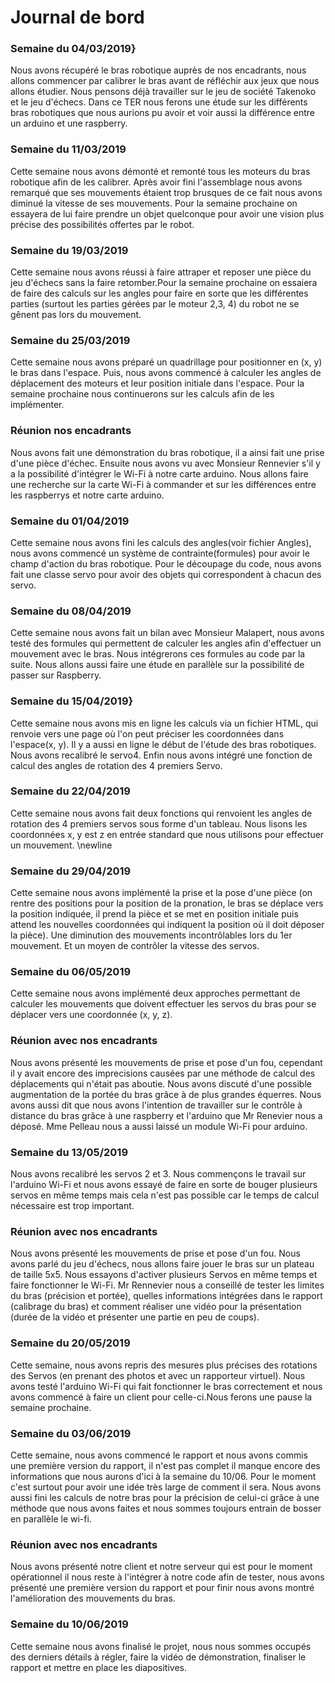 # Journal de bord

### Semaine du 04/03/2019} 
Nous avons récupéré le bras robotique auprès de nos encadrants, 
nous allons commencer par calibrer le bras avant de réfléchir 
aux jeux que nous allons étudier. Nous pensons déjà travailler 
sur le jeu de société Takenoko et le jeu d'échecs. Dans ce TER 
nous ferons une étude sur les différents bras robotiques que 
nous aurions pu avoir et voir aussi la différence entre un 
arduino et une raspberry. 

### Semaine du 11/03/2019
Cette semaine nous avons démonté et remonté tous les moteurs du bras robotique afin de les calibrer. Après avoir fini l'assemblage nous avons remarqué que ses mouvements étaient trop brusques de ce fait nous avons diminué la vitesse de ses mouvements. Pour la semaine prochaine on essayera de lui faire prendre un objet quelconque pour avoir une vision plus précise des possibilités offertes par le robot. 

### Semaine du 19/03/2019
Cette semaine nous avons réussi à faire attraper et reposer une pièce du jeu d'échecs sans la faire retomber.Pour la semaine prochaine on essaiera de faire des calculs sur les angles pour faire en sorte que les différentes parties (surtout les parties gérées par le moteur 2,3, 4) du robot ne se gênent pas lors du mouvement. 

### Semaine du 25/03/2019
Cette semaine nous avons préparé un quadrillage pour positionner en (x, y) le bras dans l'espace. Puis, nous avons commencé à calculer les angles de déplacement des moteurs et leur position initiale dans l'espace. Pour la semaine prochaine nous continuerons sur les calculs afin de les implémenter. 

### Réunion nos encadrants
Nous avons fait une démonstration du bras robotique, il a ainsi fait une prise d'une pièce d'échec. Ensuite nous avons vu avec Monsieur Rennevier s'il y a la possibilité d'intégrer le Wi-Fi à notre carte arduino. Nous allons faire une recherche sur la carte Wi-Fi à commander et sur les différences entre les raspberrys et notre carte arduino.

### Semaine du 01/04/2019
Cette semaine nous avons fini les calculs des angles(voir fichier Angles), nous avons commencé un système de contrainte(formules) pour avoir le champ d'action du bras robotique. Pour le découpage du code, nous avons fait une classe servo pour avoir des objets qui correspondent à chacun des servo.

### Semaine du 08/04/2019
Cette semaine nous avons fait un bilan avec Monsieur Malapert, nous avons testé des formules qui permettent de calculer les angles afin d'effectuer un mouvement avec le bras. Nous intégrerons ces formules au code par la suite.
Nous allons aussi faire une étude en parallèle sur la possibilité de passer sur 
Raspberry. 

### Semaine du 15/04/2019} 
Cette semaine nous avons mis en ligne les calculs via un fichier HTML, qui renvoie vers une page où l'on peut préciser les coordonnées dans l'espace(x, y). Il y a aussi en ligne le début de l'étude des bras robotiques. Nous avons recalibré le servo4. Enfin nous avons intégré une fonction de calcul des angles de rotation des 4 premiers Servo.

### Semaine du 22/04/2019
Cette semaine nous avons fait deux fonctions qui renvoient les angles de rotation des 4 premiers servos sous forme d'un tableau. Nous lisons les coordonnées x, y est z en entrée standard que nous utilisons pour effectuer un mouvement. \newline

### Semaine du 29/04/2019
Cette semaine nous avons implémenté la prise et la pose d'une pièce (on rentre 
des positions pour la position de la pronation, le bras se déplace vers la 
position indiquée, il prend la pièce et se met en position initiale puis attend 
les nouvelles coordonnées qui indiquent la position où il doit 
déposer la pièce). Une diminution des mouvements incontrôlables lors 
du 1er mouvement. Et un moyen de contrôler la vitesse des 
servos.

### Semaine du 06/05/2019
Cette semaine nous avons implémenté deux approches permettant de calculer les mouvements que doivent effectuer les servos du bras pour se déplacer vers une coordonnée (x, y, z).


### Réunion avec nos encadrants
Nous avons présenté les mouvements de prise et pose d'un fou, cependant il y avait encore des imprecisions causées par une méthode de calcul des déplacements qui n'était pas aboutie. Nous avons discuté d'une possible augmentation de la portée du bras grâce à de plus grandes équerres. Nous avons aussi dit que nous avons l'intention de travailler sur le contrôle à distance du bras grâce à une raspberry et l'arduino que Mr Renevier nous a déposé. Mme Pelleau nous a aussi laissé un module Wi-Fi pour arduino.

### Semaine du 13/05/2019
Nous avons recalibré les servos 2 et 3. Nous commençons le travail sur l'arduino Wi-Fi et nous avons essayé de faire en sorte de bouger plusieurs servos en même temps mais cela n'est pas possible car le temps de calcul nécessaire est trop important.

### Réunion avec nos encadrants
Nous avons présenté les mouvements de prise et pose d'un fou. Nous avons parlé du jeu d'échecs, nous allons faire jouer le bras sur un plateau de taille 5x5. Nous essayons d'activer plusieurs Servos en même temps et faire fonctionner le Wi-Fi. Mr Rennevier nous a conseillé de tester les limites du bras (précision et portée), quelles informations intégrées dans le rapport (calibrage du bras) et comment réaliser une vidéo pour la présentation (durée de la vidéo et présenter une partie en peu de coups). 

### Semaine du 20/05/2019
Cette semaine, nous avons repris des mesures plus précises des rotations des Servos (en prenant des photos et avec un rapporteur virtuel). Nous avons testé l'arduino Wi-Fi qui fait fonctionner le bras correctement et nous avons commencé à faire un client pour celle-ci.Nous ferons une pause la semaine prochaine.


### Semaine du 03/06/2019
Cette semaine, nous avons commencé le rapport et nous avons commis une première version du rapport, il n'est pas complet il manque encore des informations que nous aurons d'ici à la semaine du 10/06. Pour le moment c'est surtout pour avoir une idée très large de comment il sera. Nous avons aussi fini les calculs de notre bras pour la précision de celui-ci grâce à une méthode que nous avons faites et nous sommes toujours entrain de bosser en parallèle le wi-fi. 


### Réunion avec nos encadrants
Nous avons présenté notre client et notre serveur qui est pour le moment opérationnel il nous reste à l'intégrer à notre code afin de tester, nous avons présenté une première version du rapport et pour finir nous avons montré l'amélioration des mouvements du bras. 

### Semaine du 10/06/2019
Cette semaine nous avons finalisé le projet, nous nous sommes occupés des derniers détails à régler, faire la vidéo de démonstration, finaliser le rapport et mettre en place les diapositives.



